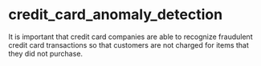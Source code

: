 # credit_card_anomaly_detection
It is important that credit card companies are able to recognize fraudulent credit card transactions so that customers are not charged for items that they did not purchase.
